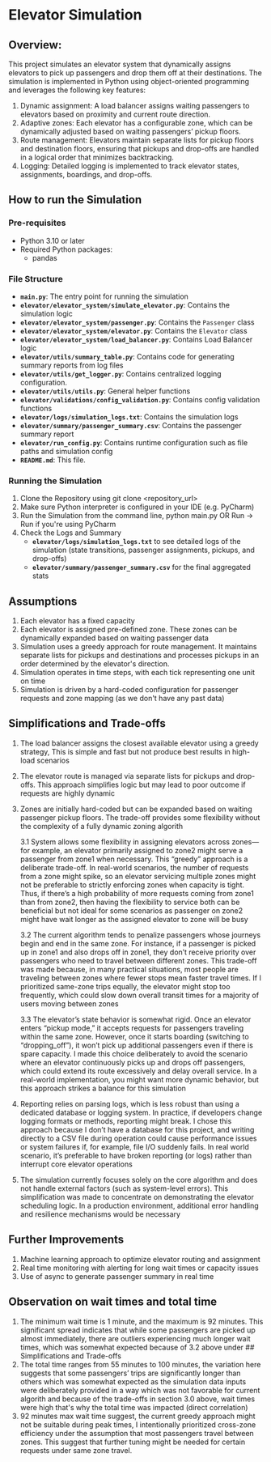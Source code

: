 # Elevator Simulation

## Overview:

This project simulates an elevator system that dynamically assigns elevators to pick up passengers and drop them off at
their destinations. The simulation is implemented in Python using object-oriented programming and leverages the
following key features:

1. Dynamic assignment: A load balancer assigns waiting passengers to elevators based on proximity and current route
   direction.
2. Adaptive zones: Each elevator has a configurable zone, which can be dynamically adjusted based on waiting passengers’
   pickup floors.
3. Route management: Elevators maintain separate lists for pickup floors and destination floors, ensuring that pickups
   and drop-offs are handled in a logical order that minimizes backtracking.
4. Logging: Detailed logging is implemented to track elevator states, assignments, boardings, and drop-offs.

## How to run the Simulation

### Pre-requisites

- Python 3.10 or later
- Required Python packages:
    - pandas

### File Structure

- **`main.py`**: The entry point for running the simulation
- **`elevator/elevator_system/simulate_elevator.py`**: Contains the simulation logic
- **`elevator/elevator_system/passenger.py`**: Contains the `Passenger` class
- **`elevator/elevator_system/elevator.py`**: Contains the `Elevator` class
- **`elevator/elevator_system/load_balancer.py`**: Contains Load Balancer logic
- **`elevator/utils/summary_table.py`**: Contains code for generating summary reports from log files
- **`elevator/utils/get_logger.py`**: Contains centralized logging configuration.
- **`elevator/utils/utils.py`**: General helper functions
- **`elevator/validations/config_validation.py`**: Contains config validation functions
- **`elevator/logs/simulation_logs.txt`**: Contains the simulation logs
- **`elevator/summary/passenger_summary.csv`**: Contains the passenger summary report
- **`elevator/run_config.py`**: Contains runtime configuration such as file paths and simulation config
- **`README.md`**: This file.

### Running the Simulation

1. Clone the Repository using git clone <repository_url>
2. Make sure Python interpreter is configured in your IDE (e.g. PyCharm)
3. Run the Simulation from the command line, python main.py OR Run -> Run if you're using PyCharm
4. Check the Logs and Summary
    - **`elevator/logs/simulation_logs.txt`** to see detailed logs of the simulation (state transitions, passenger
      assignments, pickups, and drop-offs)
    - **`elevator/summary/passenger_summary.csv`** for the final aggregated stats

## Assumptions

1. Each elevator has a fixed capacity
2. Each elevator is assigned pre-defined zone. These zones can be dynamically expanded based on waiting passenger data
3. Simulation uses a greedy approach for route management. It maintains separate lists for pickups and destinations and
   processes pickups in an order determined by the elevator's direction.
4. Simulation operates in time steps, with each tick representing one unit on time
5. Simulation is driven by a hard-coded configuration for passenger requests and zone mapping (as we don't have any past
   data)

## Simplifications and Trade-offs

1. The load balancer assigns the closest available elevator using a greedy strategy, This is simple and fast but not
   produce best results in high-load scenarios
2. The elevator route is managed via separate lists for pickups and drop-offs. This approach simplifies logic but may
   lead to poor outcome if requests are highly dynamic
3. Zones are initially hard-coded but can be expanded based on waiting passenger pickup floors. The trade-off provides
   some flexibility without the complexity of a fully dynamic zoning algorith
   
   3.1 System allows some flexibility in assigning elevators across zones—for example, an elevator primarily assigned to
   zone2 might serve a passenger from zone1 when necessary. This “greedy” approach is a deliberate trade-off. In
   real-world scenarios, the number of requests from a zone might spike, so an elevator servicing multiple zones might
   not be preferable to strictly enforcing zones when capacity is tight. Thus, if there’s a high probability of more
   requests coming from zone1 than from zone2, then having the flexibility to service both can be beneficial but not
   ideal for some scenarios as passenger on zone2 might have wait longer as the assigned elevator to zone will be busy

   3.2 The current algorithm tends to penalize passengers whose journeys begin and end in the same zone. For instance,
   if a passenger is picked up in zone1 and also drops off in zone1, they don’t receive priority over passengers who
   need to travel between different zones. This trade-off was made because, in many practical situations, most people
   are traveling between zones where fewer stops mean faster travel times. If I prioritized same-zone trips equally,
   the elevator might stop too frequently, which could slow down overall transit times for a majority of users moving
   between zones

   3.3 The elevator’s state behavior is somewhat rigid. Once an elevator enters “pickup mode,” it accepts requests for
   passengers traveling within the same zone. However, once it starts boarding (switching to “dropping_off”), it won’t
   pick up additional passengers even if there is spare capacity. I made this choice deliberately to avoid the scenario
   where an elevator continuously picks up and drops off passengers, which could extend its route excessively and delay
   overall service. In a real-world implementation, you might want more dynamic behavior, but this approach strikes a
   balance for this simulation
5. Reporting relies on parsing logs, which is less robust than using a dedicated database or logging system. In
   practice, if developers change logging formats or methods, reporting might break. I chose this approach because I
   don’t have a database for this project, and writing directly to a CSV file during operation could cause performance
   issues or system failures if, for example, file I/O suddenly fails. In real world scenario, it’s preferable to have
   broken reporting (or logs) rather than interrupt core elevator operations
6. The simulation currently focuses solely on the core algorithm and does not handle external factors 
   (such as system-level errors). This simplification was made to concentrate on demonstrating the elevator scheduling
   logic. In a production environment, additional error handling and resilience mechanisms would be necessary

## Further Improvements

1. Machine learning approach to optimize elevator routing and assignment
2. Real time monitoring with alerting for long wait times or capacity issues
3. Use of async to generate passenger summary in real time

## Observation on wait times and total time

1. The minimum wait time is 1 minute, and the maximum is 92 minutes. This significant spread indicates that while some
   passengers are picked up almost immediately, there are outliers experiencing much longer wait times, which was
   somewhat expected because of 3.2 above under ## Simplifications and Trade-offs
2. The total time ranges from 55 minutes to 100 minutes, the variation here suggests that some passengers’ trips are
   significantly longer than others which was somewhat expected as the simulation data inputs were deliberately provided
   in a way which was not favorable for current algorith and because of the trade-offs in section 3.0 above, wait times
   were high that's why the total time was impacted (direct correlation)
3. 92 minutes max wait time suggest, the current greedy approach might not be suitable during peak times, I
   intentionally prioritized cross-zone efficiency under the assumption that most passengers travel between zones. This
   suggest that further tuning might be needed for certain requests under same zone travel. 

